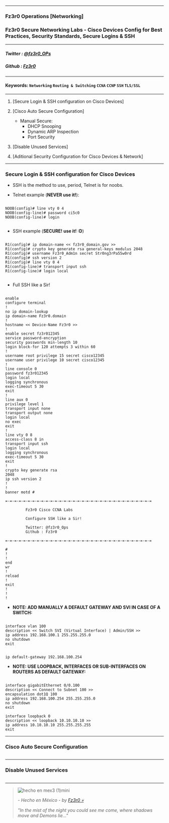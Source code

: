 
---

### Fz3r0 Operations  [Networking]

### Fz3r0 Secure Networking Labs - Cisco Devices Config for Best Practices, Security Standards, Secure Logins & SSH

---

##### Twitter  : [@fz3r0_OPs](https://twitter.com/Fz3r0_OPs) 
##### Github  : [Fz3r0](https://github.com/fz3r0) 

---

#### Keywords: `Networking` `Routing & Switching` `CCNA` `CCNP` `SSH` `TLS/SSL`

---

1. [Secure Login & SSH configuration on Cisco Devices]

3. [Cisco Auto Secure Configuration]

    - Manual Secure:
        - DHCP Snooping
        - Dynamic ARP Inspection
        - Port Security 
      
4. [Disable Unused Services]

6. [Aditional Security Configuration for Cisco Devices & Network]

---

### Secure Login & SSH configuration for Cisco Devices

- SSH is the method to use, period, Telnet is for noobs. 

- Telnet example (**NEVER use it!**):

```

NOOB(config)# line vty 0 4
NOOB(config-line)# password ci5c0
NOOB(config-line)# login


```

- SSH example (**SECURE! use it! :D**)

```

R1(config)# ip domain-name << fz3r0_domain.gov >>
R1(config)# crypto key generate rsa general-keys modulus 2048
R1(config)# username Fz3r0_Adm1n secret Str0ng3rPa55w0rd
R1(config)# ssh version 2
R1(config)# line vty 0 4
R1(config-line)# transport input ssh
R1(config-line)# login local


```

- Full SSH like a Sir!

```

enable
configure terminal 
!
no ip domain-lookup
ip domain-name Fz3r0.domain
!
hostname << Device-Name Fz3r0 >>
!
enable secret fz3r012345
service password-encryption
security passwords min-length 10
login block-for 120 attempts 3 within 60
!
username root privilege 15 secret cisco12345
username user privilege 10 secret cisco12345
!
line console 0
password fz3r012345
login local
logging synchronous
exec-timeout 5 30
exit
!
line aux 0
privilege level 1
transport input none
transport output none
login local
no exec
exit
!
line vty 0 8
access-class 8 in
transport input ssh
login local
logging synchronous
exec-timeout 5 30
exit
!
crypto key generate rsa
2048
ip ssh version 2
!
!
banner motd #

=-=-=-=-=-=-=-=-=-=-=-=-=-=-=-=-=-=-=-=-=-=-=-=-=-=-=-=-=-=-=-=-=

         Fz3r0 Cisco CCNA Labs
         
         Configure SSH like a Sir!
           
         Twitter: @fz3r0_Ops
         Github : Fz3r0  

=-=-=-=-=-=-=-=-=-=-=-=-=-=-=-=-=-=-=-=-=-=-=-=-=-=-=-=-=-=-=-=-=

#
!
!
end
wr
!
reload
!
exit
!
!
!

```

- **NOTE: ADD MANUALLY A DEFAULT GATEWAY AND SVI IN CASE OF A SWITCH:**

```

interface vlan 100
description << Switch SVI (Virtual Interface) | Admin/SSH >>
ip address 192.168.100.1 255.255.255.0
no shutdown 
exit

```

```

ip default-gateway 192.168.100.254

```

- **NOTE: USE LOOPBACK, INTERFACES OR SUB-INTERFACES ON ROUTERS AS DEFAULT GATEWAY:**

```

interface gigabitEthernet 0/0.100
description << Connect to Subnet 100 >>
encapsulation dot1Q 100
ip address 192.168.100.254 255.255.255.0
no shutdown 
exit

```
```
interface loopback 0
description << loopback 10.10.10.10 >>
ip address 10.10.10.10 255.255.255.255
exit

```

---

### Cisco Auto Secure Configuration

```
```

---

### Disable Unused Services

```
```

---

> ![hecho en mex3 (1)mini](https://user-images.githubusercontent.com/94720207/163919294-2754caa3-c98c-4df3-b782-00703e4d3343.png)
>
> _- Hecho en México - by [Fz3r0 💀](https://github.com/Fz3r0/)_ 
>
> _"In the mist of the night you could see me come, where shadows move and Demons lie..."_ 
